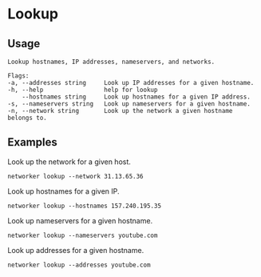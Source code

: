 # Lookup

## Usage

    Lookup hostnames, IP addresses, nameservers, and networks.

    Flags:
    -a, --addresses string     Look up IP addresses for a given hostname.
    -h, --help                 help for lookup
        --hostnames string     Look up hostnames for a given IP address.
    -s, --nameservers string   Look up nameservers for a given hostname.
    -n, --network string       Look up the network a given hostname belongs to.


## Examples

Look up the network for a given host.

    networker lookup --network 31.13.65.36

Look up hostnames for a given IP.

    networker lookup --hostnames 157.240.195.35

Look up nameservers for a given hostname.

    networker lookup --nameservers youtube.com

Look up addresses for a given hostname.

    networker lookup --addresses youtube.com
